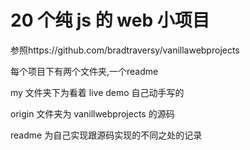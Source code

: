 # 20 个纯 js 的 web 小项目
参照https://github.com/bradtraversy/vanillawebprojects

每个项目下有两个文件夹,一个readme

my 文件夹下为看着 live demo 自己动手写的

origin 文件夹为 vanillwebprojects 的源码

readme 为自己实现跟源码实现的不同之处的记录
